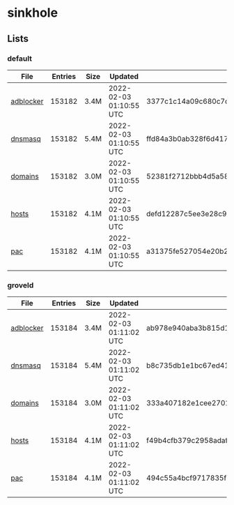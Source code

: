 # sinkhole

## Lists

### default

|File|Entries|Size|Updated|Hash|
|-|-|-|-|-|
|[adblocker](https://raw.githubusercontent.com/groveld/sinkhole/lists/default/adblocker.txt)|153182|3.4M|2022-02-03 01:10:55 UTC|3377c1c14a09c680c7ca7631e292d7cc58e445e351719632742af65bcd65aaf5|
|[dnsmasq](https://raw.githubusercontent.com/groveld/sinkhole/lists/default/dnsmasq.txt)|153182|5.4M|2022-02-03 01:10:55 UTC|ffd84a3b0ab328f6d4175f53b28345364fd78b8e19fbea9ee1d1d9f9c211f42d|
|[domains](https://raw.githubusercontent.com/groveld/sinkhole/lists/default/domains.txt)|153182|3.0M|2022-02-03 01:10:55 UTC|52381f2712bbb4d5a584df74c67ca7c91fc447067d85d4643b51aaab7b639e8c|
|[hosts](https://raw.githubusercontent.com/groveld/sinkhole/lists/default/hosts.txt)|153182|4.1M|2022-02-03 01:10:55 UTC|defd12287c5ee3e28c9e3e0cc5060db53299f33670f7aa7be45ea6235763ae34|
|[pac](https://raw.githubusercontent.com/groveld/sinkhole/lists/default/pac.txt)|153182|4.1M|2022-02-03 01:10:55 UTC|a31375fe527054e20b20c0d7d8dd754c439c0e7930a9c3971b4310d9d521a8ee|

### groveld

|File|Entries|Size|Updated|Hash|
|-|-|-|-|-|
|[adblocker](https://raw.githubusercontent.com/groveld/sinkhole/lists/groveld/adblocker.txt)|153184|3.4M|2022-02-03 01:11:02 UTC|ab978e940aba3b815d1b8333aa727b5e0fd6554ee6fe5d807731fafad8db0df1|
|[dnsmasq](https://raw.githubusercontent.com/groveld/sinkhole/lists/groveld/dnsmasq.txt)|153184|5.4M|2022-02-03 01:11:02 UTC|b8c735db1e1bc67ed411921d9800373b10d9fd58a7eb67c8e696e236ec0ae481|
|[domains](https://raw.githubusercontent.com/groveld/sinkhole/lists/groveld/domains.txt)|153184|3.0M|2022-02-03 01:11:02 UTC|333a407182e1cee2701cc38d46e6c5211a900290e41a9e4d7cc465b13200ee52|
|[hosts](https://raw.githubusercontent.com/groveld/sinkhole/lists/groveld/hosts.txt)|153184|4.1M|2022-02-03 01:11:02 UTC|f49b4cfb379c2958adaf27b0cae556309981a3450dedaf7a624677141c5890ab|
|[pac](https://raw.githubusercontent.com/groveld/sinkhole/lists/groveld/pac.txt)|153184|4.1M|2022-02-03 01:11:02 UTC|494c55a4bcf9717835f5286660dfe8f8bbc2a105be8840df2efdec2ffc840ea2|
